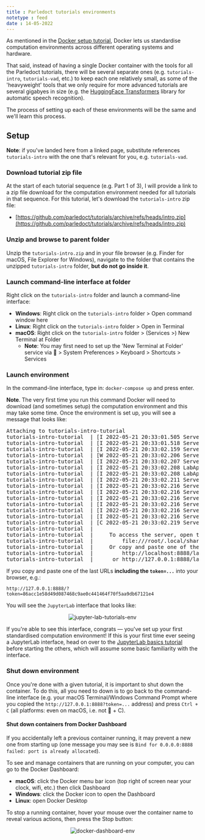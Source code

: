 ```yaml
---
title : Parledoct tutorials environments
notetype : feed
date : 14-05-2022
---
```


As mentioned in the [Docker setup tutorial](environment-setup-with-docker), Docker lets us standardise computation environments across different operating systems and hardware.

That said, instead of having a single Docker container with the tools for all the Parledoct tutorials, there will be several separate ones (e.g. `tutorials-intro`, `tutorials-vad`, etc.) to keep each one relatively small, as some of the 'heavyweight' tools that we only require for more advanced tutorials are several gigabyes in size (e.g. the [HuggingFace Transformers](https://huggingface.co/docs/transformers/index) library for automatic speech recognition).

The process of setting up each of these environments will be the same and we'll learn this process.

## Setup

**Note**: if you've landed here from a linked page, substitute references `tutorials-intro` with the one that's relevant for you, e.g. `tutorials-vad`.

### Download tutorial zip file

At the start of each tutorial sequence (e.g. Part 1 of 3), I will provide a link to a zip file download for the computation environment needed for all tutorials in that sequence. For this tutorial, let's download the `tutorials-intro` zip file:

- [https://github.com/parledoct/tutorials/archive/refs/heads/intro.zip](https://github.com/parledoct/tutorials/archive/refs/heads/intro.zip)

### Unzip and browse to parent folder

Unzip the `tutorials-intro.zip` and in your file browser (e.g. Finder for macOS, File Explorer for Windows), navigate to the folder that contains the unzipped `tutorials-intro` folder, **but do not go inside it**.

### Launch command-line interface at folder

Right click on the `tutorials-intro` folder and launch a command-line interface:

- **Windows**: Right click on the `tutorials-intro` folder > Open command window here
- **Linux**: Right click on the `tutorials-intro` folder > Open in Terminal
- **macOS**: Right click on the `tutorials-intro` folder > (Services >) New Terminal at Folder
    - **Note**: You may first need to set up the 'New Terminal at Folder' service via  > System Preferences > Keyboard > Shortcuts > Services

### Launch environment

In the command-line interface, type in: `docker-compose up` and press enter.

**Note**. The very first time you run this command Docker will need to download (and sometimes setup) the computation environment and this may take some time. Once the environment is set up, you will see a message that looks like:

<pre>
Attaching to tutorials-intro-tutorial
tutorials-intro-tutorial  | [I 2022-05-21 20:33:01.505 ServerApp] jupyterlab | extension was successfully linked.
tutorials-intro-tutorial  | [I 2022-05-21 20:33:01.518 ServerApp] nbclassic | extension was successfully linked.
tutorials-intro-tutorial  | [I 2022-05-21 20:33:02.159 ServerApp] notebook_shim | extension was successfully linked.
tutorials-intro-tutorial  | [W 2022-05-21 20:33:02.206 ServerApp] WARNING: The Jupyter server is listening on all IP addresses and not using encryption. This is not recommended.
tutorials-intro-tutorial  | [I 2022-05-21 20:33:02.207 ServerApp] notebook_shim | extension was successfully loaded.
tutorials-intro-tutorial  | [I 2022-05-21 20:33:02.208 LabApp] JupyterLab extension loaded from /opt/conda/lib/python3.8/site-packages/jupyterlab
tutorials-intro-tutorial  | [I 2022-05-21 20:33:02.208 LabApp] JupyterLab application directory is /opt/conda/share/jupyter/lab
tutorials-intro-tutorial  | [I 2022-05-21 20:33:02.211 ServerApp] jupyterlab | extension was successfully loaded.
tutorials-intro-tutorial  | [I 2022-05-21 20:33:02.216 ServerApp] nbclassic | extension was successfully loaded.
tutorials-intro-tutorial  | [I 2022-05-21 20:33:02.216 ServerApp] Serving notebooks from local directory: /parledoct-tutorials
tutorials-intro-tutorial  | [I 2022-05-21 20:33:02.216 ServerApp] Jupyter Server 1.17.0 is running at:
tutorials-intro-tutorial  | [I 2022-05-21 20:33:02.216 ServerApp] http://localhost:8888/lab?token=6fd6419aa2fd08e1a97d4a3727c308da9bf16fe7f6f2caa8
tutorials-intro-tutorial  | [I 2022-05-21 20:33:02.216 ServerApp]  or http://127.0.0.1:8888/lab?token=6fd6419aa2fd08e1a97d4a3727c308da9bf16fe7f6f2caa8
tutorials-intro-tutorial  | [I 2022-05-21 20:33:02.216 ServerApp] Use Control-C to stop this server and shut down all kernels (twice to skip confirmation).
tutorials-intro-tutorial  | [C 2022-05-21 20:33:02.219 ServerApp] 
tutorials-intro-tutorial  |     
tutorials-intro-tutorial  |     To access the server, open this file in a browser:
tutorials-intro-tutorial  |         file:///root/.local/share/jupyter/runtime/jpserver-1-open.html
tutorials-intro-tutorial  |     Or copy and paste one of these URLs:
tutorials-intro-tutorial  |         http://localhost:8888/lab?token=6fd6419aa2fd08e1a97d4a3727c308da9bf16fe7f6f2caa8
tutorials-intro-tutorial  |      or http://127.0.0.1:8888/lab?token=6fd6419aa2fd08e1a97d4a3727c308da9bf16fe7f6f2caa8
</pre>

If you copy and paste one of the last URLs **including the `token=...`** into your browser, e.g.:

```
http://127.0.0.1:8888/?token=86acc1e58d49d087468c9ae0c441464f70f5aa9db67121e4
```

You will see the `JupyterLab` interface that looks like:

<p style="text-align:center">
    <img alt="jupyter-lab-tutorials-env" src="https://user-images.githubusercontent.com/9938298/169668286-8440ae70-d782-413e-8f07-ca8a57f16ee2.png">
</p>

If you're able to see this interface, congrats — you've set up your first standardised computation environment! If this is your first time ever seeing a JupyterLab interface, head on over to the [JupyterLab basics tutorial](jupyterlab-basics) before starting the others, which will assume some basic familiarity with the interface.

### Shut down environment

Once you're done with a given tutorial, it is important to shut down the container. To do this, all you need to down is to go back to the command-line interface (e.g. your macOS Terminal/Windows Command Prompt where you copied the `http://127.0.0.1:8888?token=...` address) and press `Ctrl + C` (all platforms: even on macOS, i.e. not  + C).

#### Shut down containers from Docker Dashboard

If you accidentally left a previous container running, it may prevent a new one from starting up (one message you may see is `Bind for 0.0.0.0:8888 failed: port is already allocated`).

To see and manage containers that are running on your computer, you can go to the Docker Dashboard:

- **macOS**: click the Docker menu bar icon (top right of screen near your clock, wifi, etc.) then click Dashboard
- **Windows**: click the Docker icon to open the Dashboard
- **Linux**: open Docker Desktop

To stop a running container, hover your mouse over the container name to reveal various actions, then press the Stop button:

<p style="text-align:center">
    <img alt="docker-dashboard-env" src="https://user-images.githubusercontent.com/9938298/169669767-bba36570-974c-482f-b67d-eb365d2222d6.png">
</p>
